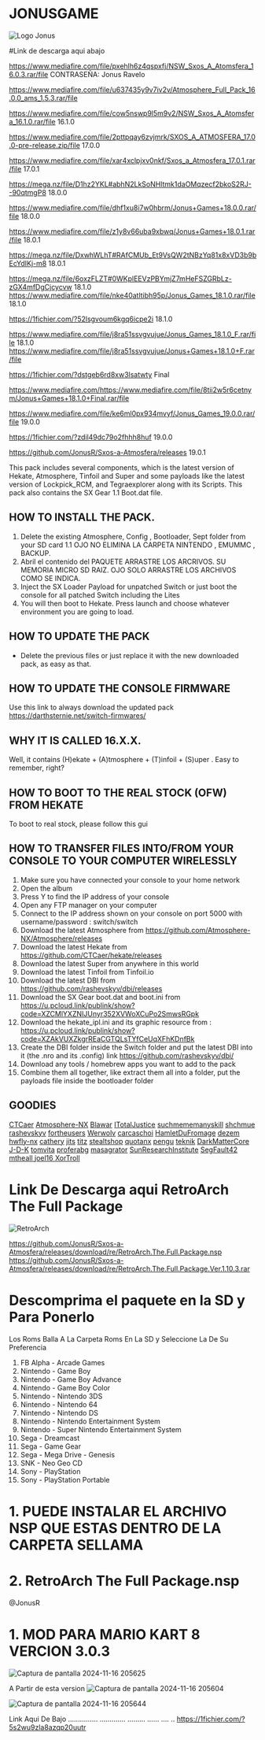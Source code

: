# JONUSGAME #
 ![Logo Jonus](https://github.com/user-attachments/assets/b39a8175-ec64-411e-90ff-b3f9bbcd98a7)

 #Link de descarga aqui abajo
 
 
 https://www.mediafire.com/file/pxehlh6z4qspxfj/NSW_Sxos_A_Atomsfera_16.0.3.rar/file       CONTRASEÑA: Jonus Ravelo
 
 
 https://www.mediafire.com/file/u637435y9v7iv2v/Atmosphere_Full_Pack_16.0.0_ams_1.5.3.rar/file



 https://www.mediafire.com/file/cow5nswp9l5m9v2/NSW_Sxos_A_Atomsfera_16.1.0.rar/file              16.1.0


 https://www.mediafire.com/file/2pttpqay6zvjmrk/SXOS_A_ATMOSFERA_17.0.0-pre-release.zip/file      17.0.0


 https://www.mediafire.com/file/xar4xclpjxv0nkf/Sxos_a_Atmosfera_17.0.1.rar/file        17.0.1
 

https://mega.nz/file/D1hz2YKL#abhN2LkSoNHltmk1daOMqzecf2bkoS2RJ--90qtmgP8               18.0.0 


https://www.mediafire.com/file/dhf1xu8i7w0hbrm/Jonus+Games+18.0.0.rar/file              18.0.0 


https://www.mediafire.com/file/z1y8v66uba9xbwq/Jonus+Games+18.0.1.rar/file              18.0.1 


 https://mega.nz/file/DxwhWLhT#RAfCMUb_Et9VsQW2tNBzYq81x8xVD3b9bEcYdIKj-m8              18.0.1 

 https://mega.nz/file/6oxzFLZT#0WKplEEVzPBYmjZ7mHeFSZGRbLz-zGX4mfDgCjcycvw              18.1.0 
 https://www.mediafire.com/file/nke40atltibh95p/Jonus_Games_18.1.0.rar/file             18.1.0 

https://1fichier.com/?52lsgvoum6kgq6icpe2i                                              18.1.0 

https://www.mediafire.com/file/j8ra51ssvgvujue/Jonus_Games_18.1.0_F.rar/file            18.1.0 
https://www.mediafire.com/file/j8ra51ssvgvujue/Jonus+Games+18.1.0+F.rar/file

https://1fichier.com/?dstgeb6rd8xw3lsatwty Final


https://www.mediafire.com/https://www.mediafire.com/file/8tii2w5r6cetnym/Jonus+Games+18.1.0+Final.rar/file


https://www.mediafire.com/file/ke6ml0px934mvyf/Jonus_Games_19.0.0.rar/file     19.0.0

https://1fichier.com/?zdil49dc79o2fhhh8huf                                     19.0.0


https://github.com/JonusR/Sxos-a-Atmosfera/releases      19.0.1


This pack includes several components, which is the latest version of Hekate, Atmosphere, Tinfoil and Super  and some payloads like the latest version of Lockpick_RCM, and Tegraexplorer along with its Scripts. This pack also contains the SX Gear 1.1 Boot.dat file. 
## HOW TO INSTALL THE PACK.
1. Delete the existing Atmosphere, Config , Bootloader, Sept folder from your SD card
1.1   OJO NO ELIMINA LA CARPETA NINTENDO , EMUMMC , BACKUP.
2.  Abril el contenido del PAQUETE ARRASTRE LOS ARCRIVOS. SU MEMORIA MICRO SD RAIZ.  OJO SOLO ARRASTRE LOS ARCHIVOS COMO SE INDICA.
3. Inject the SX Loader Payload for unpatched Switch or just boot the console for all patched Switch including the Lites
4. You will then boot to Hekate. Press launch and choose whatever environment you are going to load.
## HOW TO UPDATE THE PACK
- Delete the previous files or just replace it with the new downloaded pack, as easy as that.
## HOW TO UPDATE THE CONSOLE FIRMWARE
Use this link to always download the updated pack 
https://darthsternie.net/switch-firmwares/
## WHY IT IS CALLED 16.X.X.
Well, it contains (H)ekate + (A)tmosphere + (T)infoil + (S)uper . Easy to remember, right?
## HOW TO BOOT TO THE REAL STOCK (OFW) FROM HEKATE
To boot to real stock, please follow this gui
## HOW TO TRANSFER FILES INTO/FROM YOUR CONSOLE TO YOUR COMPUTER WIRELESSLY
1. Make sure you have connected your console to your home network
2. Open the album
3. Press Y  to find the IP address of your console
4. Open any FTP manager on your computer
5. Connect to the IP address shown on your console on port 5000 with username/password : switch/switch
1. Download the latest Atmosphere from https://github.com/Atmosphere-NX/Atmosphere/releases
2. Download the latest Hekate from https://github.com/CTCaer/hekate/releases
3. Download the latest Super from anywhere in this world
4. Download the latest Tinfoil from Tinfoil.io
5. Download the latest DBI from https://github.com/rashevskyv/dbi/releases
6. Download the SX Gear boot.dat and boot.ini from https://u.pcloud.link/publink/show?code=XZCMlYXZNIJUnyr352XVWoXCuPo2SmwsRGpk
7. Download the hekate_ipl.ini and its graphic resource from : https://u.pcloud.link/publink/show?code=XZAkVUXZkgrREaCGTQLsTYfCeUqXFhKDnfBk
8. Create the DBI folder inside the Switch folder and put the latest DBI into it (the .nro and its .config) link https://github.com/rashevskyv/dbi/
9. Download any tools / homebrew apps you want to add to the pack
10. Combine them all together, like extract them all into a folder, put the payloads file inside the bootloader folder
## GOODIES
[CTCaer](https://github.com/CTCaer)
[Atmosphere-NX](https://github.com/Atmosphere-NX)
[Blawar](https://github.com/blawar)
[ITotalJustice](https://github.com/ITotalJustice)
[suchmememanyskill](https://github.com/suchmememanyskill)
[shchmue](https://github.com/shchmue)
[rashevskyv](https://github.com/rashevskyv)
[fortheusers](https://github.com/fortheusers)
[Werwolv](https://github.com/WerWolv)
[carcaschoi](https://github.com/carcaschoi)
[HamletDuFromage](https://github.com/HamletDuFromage)
[dezem](https://github.com/dezem)
[hwfly-nx](https://github.com/hwfly-nx)
[cathery](https://github.com/cathery)
[jits](https://jits.cc)
[titz](https://titz.cf)
[stealtshop](https://stealthshop.cf)
[quotanx](https://quotanx.in)
[pengu](https://pengu.us)
[teknik](https://teknik.app)
[DarkMatterCore](https://github.com/DarkMatterCore)
[J-D-K](https://github.com/J-D-K)
[tomvita](https://github.com/tomvita)
[proferabg](https://github.com/proferabg)
[masagrator](https://github.com/masagrator)
[SunResearchInstitute](https://github.com/SunResearchInstitute)
[ SegFault42 ](https://github.com/SegFault42)
[ mtheall ](https://github.com/mtheall)
[ joel16 ](https://github.com/joel16)
[ XorTroll ](https://github.com/XorTroll)




 # Link De Descarga aqui  RetroArch The Full Package
![RetroArch](https://github.com/user-attachments/assets/40c20cc6-7ded-4a58-8df2-5b0131bc6a14)

https://github.com/JonusR/Sxos-a-Atmosfera/releases/download/re/RetroArch.The.Full.Package.nsp
https://github.com/JonusR/Sxos-a-Atmosfera/releases/download/re/RetroArch.The.Full.Package.Ver.1.10.3.rar
 
 # Descomprima el paquete en la SD y Para Ponerlo
 Los Roms Balla A La Carpeta Roms En La SD y Seleccione La De Su Preferencia
 
 
1. FB Alpha - Arcade Games
2. Nintendo - Game Boy
3. Nintendo - Game Boy Advance
4. Nintendo - Game Boy Color
5. Nintendo - Nintendo 3DS
6. Nintendo - Nintendo 64
7. Nintendo - Nintendo DS
8. Nintendo - Nintendo Entertainment System
9. Nintendo - Super Nintendo Entertainment System
10. Sega - Dreamcast
11. Sega - Game Gear
12. Sega - Mega Drive - Genesis
13. SNK - Neo Geo CD
14. Sony - PlayStation
15. Sony - PlayStation Portable


 
 # 1. PUEDE INSTALAR EL ARCHIVO NSP QUE ESTAS DENTRO DE LA CARPETA SELLAMA 
 # 2. RetroArch The Full Package.nsp



@JonusR



# 1. MOD PARA MARIO KART 8 VERCION 3.0.3
![Captura de pantalla 2024-11-16 205625](https://github.com/user-attachments/assets/dc34b2f5-7e08-46fa-8613-452151cae6a0)


A Partir de esta version 
![Captura de pantalla 2024-11-16 205604](https://github.com/user-attachments/assets/5b3c67b6-c1a9-4cfb-95fb-869bd4f928fd)

![Captura de pantalla 2024-11-16 205644](https://github.com/user-attachments/assets/64838fed-10d9-488b-aca2-12f6419163cf)

Link Aqui De Bajo
...............
 .............
   .........
     ......
      ....
       ..
https://1fichier.com/?5s2wu9zla8azqp20uutr















